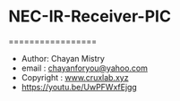 # NEC-IR-Receiver-PIC
=================
 * Author: Chayan Mistry
 * email : chayanforyou@yahoo.com
 * Copyright : www.cruxlab.xyz 
 * https://youtu.be/UwPFWxfEjgg
